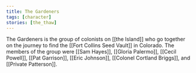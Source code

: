 ```yaml
---
title: The Gardeners
tags: [character]
stories: [the_thaw]
---
```


The Gardeners is the group of colonists on [[the Island]] who go together on the journey to find the [[Fort Collins Seed Vault]] in Colorado. The members of the group were [[Sam Hayes]], [[Gloria Palermo]], [[Cecil Powell]], [[Pat Garrison]], [[Eric Johnson]], [[Colonel Cortland Briggs]], and [[Private Patterson]].